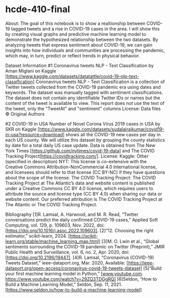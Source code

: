 # hcde-410-final
About:
The goal of this notebook is to show a realtionship between COVID-19 tagged tweets and a rise in COVID-19 cases in the area. I will show this by creating visual graphs and predictive machine learning model to demonstrate the hypothesized relationship between the two datasets. By analyzing tweets that express sentiment about COVID-19, we can gain insights into how individuals and communities are processing the pandemic, which may, in turn, predict or reflect trends in physical behavior.

Dataset Information
#1 Coronavirus tweets NLP - Text Classification by Aman Miglani on Kaggle
[https://www.kaggle.com/datasets/datatattle/covid-19-nlp-text-classification]
Coronavirus tweets NLP - Text Classification is a collection of Twitter tweets collected from the COVID-19 pandemic era using dates and keywords. The dataset was manually tagged with sentiment classifications. The dataset does not contain any identifiable Twitter IDs or names but the content of the tweet is available to view. This report does not use the text of the tweet, only the "TweetAt" and "sentiment" columns
License: Data files © Original Authors

#2 COVID-19 in USA Number of Novel Corona Virus 2019 cases in USA by SKR on Kaggle
[https://www.kaggle.com/datasets/sudalairajkumar/covid19-in-usa?resource=download] shows all the COVID-19 new cases per day in each US county. We will utilize this dataset by grouping the county statistics by date for a total daily US case update. Data is obtained from The New York Times [https://github.com/nytimes/covid-19-data] and The COVID Tracking Project[https://covidtracking.com/].
License: 
Kaggle: Other (specified in description) 
NYT: This license is co-extensive with the Creative Commons Attribution-NonCommercial 4.0 International license, and licensees should refer to that license (CC BY-NC) if they have questions about the scope of the license. 
The COVID Tracking Project: The COVID Tracking Project at The Atlantic’s data and website content is published under a Creative Commons CC BY 4.0 license, which requires users to attribute the source and license type (CC BY 4.0) when sharing our data or website content. Our preferred attribution is The COVID Tracking Project at The Atlantic or The COVID Tracking Project.

Bibliography
[1]R. Lamsal, A. Harwood, and M. R. Read, “Twitter conversations predict the daily confirmed COVID-19 cases,” Applied Soft Computing, vol. 129, p. 109603, Nov. 2022, doi: [https://doi.org/10.1016/j.asoc.2022.109603].
[2]“12. Choosing the right estimator,” scikit-learn, 2024. [https://scikit-learn.org/stable/machine_learning_map.html]
[3]M. O. Lwin et al., “Global sentiments surrounding the COVID-19 pandemic on Twitter (Preprint),” JMIR Public Health and Surveillance, vol. 6, no. 2, Apr. 2020, doi: [https://doi.org/10.2196/19447].
[4]R. Lamsal, “Coronavirus (COVID-19) Tweets Dataset,” ieee-dataport.org, Mar. 2020, Available: [https://ieee-dataport.org/open-access/coronavirus-covid-19-tweets-dataset]
[5]“Build your first machine learning model in Python,” [www.youtube.com. https://www.youtube.com/watch?v=29ZQ3TDGgRQ]
[6]Seldon, “How to Build a Machine Learning Model,” Seldon, Sep. 11, 2021. [https://www.seldon.io/how-to-build-a-machine-learning-model]